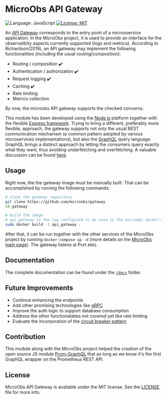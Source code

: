 # MicroObs API Gateway
![Language: JavaScript](https://img.shields.io/static/v1?label=language&message=javascript&color=yellow&style=flat)
[![License: MIT](https://img.shields.io/github/license/microobs/gateway)](https://opensource.org/licenses/MIT)

An [API Gateway](https://microservices.io/patterns/apigateway.html) corresponds to the entry point of a microsservice application. In the MicroObs project, it is used to provide an interface for the observalibity aspects currently supported (logs and metrics).
According to Richardson(2019), an API gateway may implement the following functionalities (including the usual routing/composition):
* Routing / composition :heavy_check_mark:
* Authentication / authorization :heavy_check_mark:
* Request logging :heavy_check_mark:
* Caching :heavy_check_mark:
* Rate limiting
* Metrics collection

By now, the microobs API gateway supports the checked concerns.

This module has been developed using the [Node.js](https://nodejs.org/) platform together with the flexible [Express framework](https://expressjs.com/). Trying to bring a different, preferably more flexible, approach, the gateway supports not only the usual REST communication mechanism (a common pattern adopted by various microservices implementations), but also the [GraphQL](https://graphql.org/) query language. GraphQL brings a distinct approach by letting the consumers query exactly what they want, thus avoiding underfetching and overfetching. A valuable discussion can be found [here](https://www.howtographql.com/basics/1-graphql-is-the-better-rest/).

## Usage
Right now, the the gateway image must be manually built. That can be accomplished by running the following commands:
```sh
# clone the gateway repository
git clone https://github.com/microobs/gateway
cd gateway

# build the image
# api_gateway is the tag configured to be used in the microobs docker-compose
sudo docker build -t api_gateway .
```
After that, it can be run together with the other services of the MicroObs project by running `docker-compose up -d` (more details on the [MicroObs main page](https://github.com/microobs/microobs)). The gateway listens at Port `8081`.

## Documentation
The complete documentation can be found under the [`/docs`](https://github.com/microobs/gateway/tree/master/docs) folder.

## Future Improvements
* Continue enhancing the endpoints
* Add other promising technologies like [gRPC](https://grpc.io/)
* Improve the auth logic to support database consumption
* Address the other functionalaties not covered yet like rate limiting
* Evaluate the incorporation of the [circuit breaker pattern](https://microservices.io/patterns/reliability/circuit-breaker.html)

## Contribution
This module along with the MicroObs project helped the creation of the open source JS module [Prom-GraphQL](https://github.com/carloszimm/prom-graphql) that as long as we know it's the first GraphQL wrapper on the Prometheus REST API.

## License
MicroObs API Gateway is available under the MIT license. See the [LICENSE](https://github.com/microobs/gateway/blob/master/LICENSE) file for more info.

